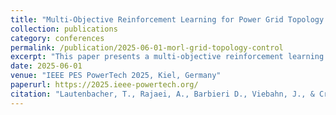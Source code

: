 ```yaml
---
title: "Multi-Objective Reinforcement Learning for Power Grid Topology Control"
collection: publications
category: conferences
permalink: /publication/2025-06-01-morl-grid-topology-control
excerpt: "This paper presents a multi-objective reinforcement learning framework for power grid topology control. The method enables operators to optimize trade-offs between competing objectives such as security, cost, and congestion relief."
date: 2025-06-01
venue: "IEEE PES PowerTech 2025, Kiel, Germany"
paperurl: https://2025.ieee-powertech.org/
citation: "Lautenbacher, T., Rajaei, A., Barbieri D., Viebahn, J., & Cremer, J. L. (2025). 'Multi-Objective Reinforcement Learning for Power Grid Topology Control.' Proceedings of IEEE PES PowerTech 2025, Kiel, Germany, 1–6."
---
```

